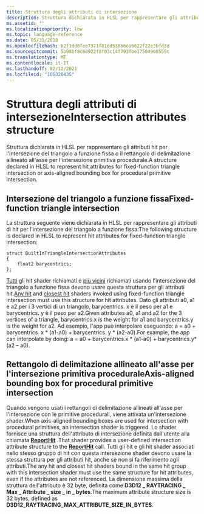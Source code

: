 ```yaml
---
title: Struttura degli attributi di intersezione
description: Struttura dichiarata in HLSL per rappresentare gli attributi hit per l'intersezione del triangolo a funzione fissa o il rettangolo di delimitazione allineato all'asse per l'intersezione primitiva procedurale.
ms.assetid: ''
ms.localizationpriority: low
ms.topic: language-reference
ms.date: 05/31/2018
ms.openlocfilehash: b2f1dd8fee7371f81dd538b6ea6622f22e3bfd3d
ms.sourcegitcommit: 5b98bf8c68922f8f03c14f793fbe17504900559c
ms.translationtype: MT
ms.contentlocale: it-IT
ms.lasthandoff: 02/12/2021
ms.locfileid: "106320435"
---
```

# <a name="intersection-attributes-structure"></a><span data-ttu-id="43ff4-103">Struttura degli attributi di intersezione</span><span class="sxs-lookup"><span data-stu-id="43ff4-103">Intersection attributes structure</span></span> 

<span data-ttu-id="43ff4-104">Struttura dichiarata in HLSL per rappresentare gli attributi hit per l'intersezione del triangolo a funzione fissa o il rettangolo di delimitazione allineato all'asse per l'intersezione primitiva procedurale.</span><span class="sxs-lookup"><span data-stu-id="43ff4-104">A structure declared in HLSL to represent hit attributes for fixed-function triangle intersection or axis-aligned bounding box for procedural primitive intersection.</span></span>

## <a name="fixed-function-triangle-intersection"></a><span data-ttu-id="43ff4-105">Intersezione del triangolo a funzione fissa</span><span class="sxs-lookup"><span data-stu-id="43ff4-105">Fixed-function triangle intersection</span></span>

<span data-ttu-id="43ff4-106">La struttura seguente viene dichiarata in HLSL per rappresentare gli attributi di hit per l'intersezione del triangolo a funzione fissa:</span><span class="sxs-lookup"><span data-stu-id="43ff4-106">The following structure is declared in HLSL to represent hit attributes for fixed-function triangle intersection:</span></span>


```
struct BuiltInTriangleIntersectionAttributes
{
    float2 barycentrics;
};
```

<span data-ttu-id="43ff4-107">[Tutti](any-hit-shader.md) gli hit shader richiamati e [più vicini](closest-hit-shader.md) richiamati usando l'intersezione del triangolo a funzione fissa devono usare questa struttura per gli attributi hit.</span><span class="sxs-lookup"><span data-stu-id="43ff4-107">[Any hit](any-hit-shader.md) and [closest hit](closest-hit-shader.md) shaders invoked using fixed-function triangle intersection must use this structure for hit attributes.</span></span> <span data-ttu-id="43ff4-108">Dato gli attributi a0, a1 e a2 per i 3 vertici di un triangolo, barycentrics. x è il peso per a1 e barycentrics. y è il peso per a2.</span><span class="sxs-lookup"><span data-stu-id="43ff4-108">Given attributes a0, a1 and a2 for the 3 vertices of a triangle, barycentrics.x is the weight for a1 and barycentrics.y is the weight for a2.</span></span>  <span data-ttu-id="43ff4-109">Ad esempio, l'app può interpolare eseguendo: a = a0 + barycentrics. x \* (a1-a0) + barycentrics. y \* (a2-a0).</span><span class="sxs-lookup"><span data-stu-id="43ff4-109">For example, the app can interpolate by doing:  a = a0 + barycentrics.x \* (a1-a0) + barycentrics.y\* (a2 – a0).</span></span>

## <a name="axis-aligned-bounding-box-for-procedural-primitive-intersection"></a><span data-ttu-id="43ff4-110">Rettangolo di delimitazione allineato all'asse per l'intersezione primitiva procedurale</span><span class="sxs-lookup"><span data-stu-id="43ff4-110">Axis-aligned bounding box for procedural primitive intersection</span></span>

<span data-ttu-id="43ff4-111">Quando vengono usati i rettangoli di delimitazione allineati all'asse per l'intersezione con le primitive procedurali, viene attivata un'intersezione shader.</span><span class="sxs-lookup"><span data-stu-id="43ff4-111">When axis-aligned bounding boxes are used for intersection with procedural primitives, an intersection shader is triggered.</span></span>  <span data-ttu-id="43ff4-112">Lo shader fornisce una struttura dell'attributo di intersezione definita dall'utente alla chiamata [**ReportHit**](reporthit-function.md) .</span><span class="sxs-lookup"><span data-stu-id="43ff4-112">That shader provides a user-defined intersection attribute structure to the [**ReportHit**](reporthit-function.md) call.</span></span>  <span data-ttu-id="43ff4-113">Tutti gli hit e gli hit shader associati nello stesso gruppo di hit con questa intersezione shader devono usare la stessa struttura per gli attributi hit, anche se non si fa riferimento agli attributi.</span><span class="sxs-lookup"><span data-stu-id="43ff4-113">The any hit and closest hit shaders bound in the same hit group with this intersection shader must use the same structure for hit attributes, even if the attributes are not referenced.</span></span>  <span data-ttu-id="43ff4-114">La dimensione massima della struttura dell'attributo è 32 byte, definita come **D3D12 \_ RAYTRACING \_ Max \_ Attribute \_ size \_ in \_ bytes**.</span><span class="sxs-lookup"><span data-stu-id="43ff4-114">The maximum attribute structure size is 32 bytes, defined as **D3D12\_RAYTRACING\_MAX\_ATTRIBUTE\_SIZE\_IN\_BYTES**.</span></span>


